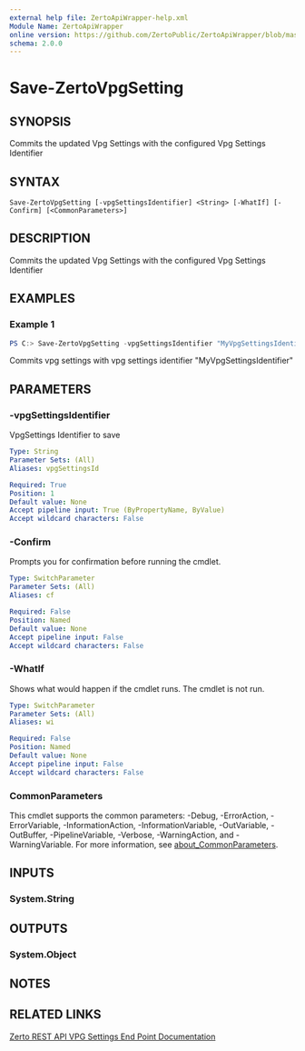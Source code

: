 ```yaml
---
external help file: ZertoApiWrapper-help.xml
Module Name: ZertoApiWrapper
online version: https://github.com/ZertoPublic/ZertoApiWrapper/blob/master/docs/Save-ZertoVpgSetting.md
schema: 2.0.0
---
```


# Save-ZertoVpgSetting

## SYNOPSIS
Commits the updated Vpg Settings with the configured Vpg Settings Identifier

## SYNTAX

```
Save-ZertoVpgSetting [-vpgSettingsIdentifier] <String> [-WhatIf] [-Confirm] [<CommonParameters>]
```

## DESCRIPTION
Commits the updated Vpg Settings with the configured Vpg Settings Identifier

## EXAMPLES

### Example 1
```powershell
PS C:> Save-ZertoVpgSetting -vpgSettingsIdentifier "MyVpgSettingsIdentifier"
```

Commits vpg settings with vpg settings identifier "MyVpgSettingsIdentifier"

## PARAMETERS

### -vpgSettingsIdentifier
VpgSettings Identifier to save

```yaml
Type: String
Parameter Sets: (All)
Aliases: vpgSettingsId

Required: True
Position: 1
Default value: None
Accept pipeline input: True (ByPropertyName, ByValue)
Accept wildcard characters: False
```

### -Confirm
Prompts you for confirmation before running the cmdlet.

```yaml
Type: SwitchParameter
Parameter Sets: (All)
Aliases: cf

Required: False
Position: Named
Default value: None
Accept pipeline input: False
Accept wildcard characters: False
```

### -WhatIf
Shows what would happen if the cmdlet runs.
The cmdlet is not run.

```yaml
Type: SwitchParameter
Parameter Sets: (All)
Aliases: wi

Required: False
Position: Named
Default value: None
Accept pipeline input: False
Accept wildcard characters: False
```

### CommonParameters
This cmdlet supports the common parameters: -Debug, -ErrorAction, -ErrorVariable, -InformationAction, -InformationVariable, -OutVariable, -OutBuffer, -PipelineVariable, -Verbose, -WarningAction, and -WarningVariable. For more information, see [about_CommonParameters](http://go.microsoft.com/fwlink/?LinkID=113216).

## INPUTS

### System.String
## OUTPUTS

### System.Object
## NOTES

## RELATED LINKS

[Zerto REST API VPG Settings End Point Documentation](http://s3.amazonaws.com/zertodownload_docs/Latest/Zerto%20Virtual%20Replication%20Zerto%20Virtual%20Manager%20%28ZVM%29%20-%20vSphere%20Online%20Help/RestfulAPIs/StatusAPIs.5.108.html#)
